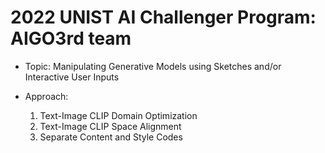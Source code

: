 # 2022 UNIST AI Challenger Program: AIGO3rd team

- Topic: Manipulating Generative Models using Sketches and/or Interactive User Inputs

- Approach:
    1. Text-Image CLIP Domain Optimization
    2. Text-Image CLIP Space Alignment
    3. Separate Content and Style Codes